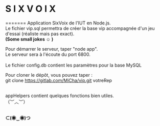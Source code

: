 # S I X V O I X
=======
Application SixVoix de l'IUT en Node.js.<br />
Le fichier vip.sql permettra de créer la base vip accompagnée d'un jeu d'essai (réaliste mais pas exact).<br />
<b>(Some small jokes ☺ )</b><br />

Pour démarrer le serveur, taper "node app".<br />
Le serveur sera à l'écoute du port 6800.<br /><br />
Le fichier config.db contient les paramètres pour la base MySQL<br />

Pour cloner le dépôt, vous pouvez taper :<br />
git clone https://gitlab.com/MiCha/vip.git votreRep<br /><br />

appHelpers contient quelques fonctions bien utiles.<br />
 （︶︿︶）<br /><br />
 
<b> ⊂(◉‿◉)つ <b><br />
